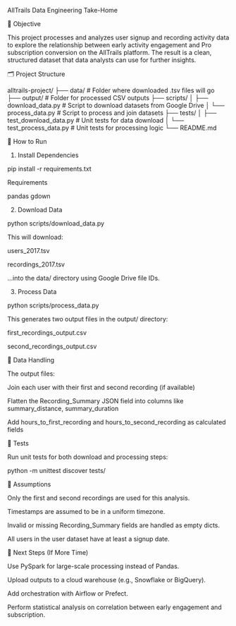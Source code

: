 AllTrails Data Engineering Take-Home

📌 Objective

This project processes and analyzes user signup and recording activity data to explore the relationship between early activity engagement and Pro subscription conversion on the AllTrails platform. The result is a clean, structured dataset that data analysts can use for further insights.

🗂️ Project Structure

alltrails-project/
├── data/                     # Folder where downloaded .tsv files will go
├── output/                   # Folder for processed CSV outputs
├── scripts/
│   ├── download_data.py      # Script to download datasets from Google Drive
│   └── process_data.py       # Script to process and join datasets
├── tests/
│   ├── test_download_data.py # Unit tests for data download
│   └── test_process_data.py  # Unit tests for processing logic
└── README.md

🧪 How to Run

1. Install Dependencies

pip install -r requirements.txt

Requirements

pandas
gdown

2. Download Data

python scripts/download_data.py

This will download:

users_2017.tsv

recordings_2017.tsv

...into the data/ directory using Google Drive file IDs.

3. Process Data

python scripts/process_data.py

This generates two output files in the output/ directory:

first_recordings_output.csv

second_recordings_output.csv

🧼 Data Handling

The output files:

Join each user with their first and second recording (if available)

Flatten the Recording_Summary JSON field into columns like summary_distance, summary_duration

Add hours_to_first_recording and hours_to_second_recording as calculated fields

🧪 Tests

Run unit tests for both download and processing steps:

python -m unittest discover tests/

📌 Assumptions

Only the first and second recordings are used for this analysis.

Timestamps are assumed to be in a uniform timezone.

Invalid or missing Recording_Summary fields are handled as empty dicts.

All users in the user dataset have at least a signup date.

🚀 Next Steps (If More Time)

Use PySpark for large-scale processing instead of Pandas.

Upload outputs to a cloud warehouse (e.g., Snowflake or BigQuery).

Add orchestration with Airflow or Prefect.

Perform statistical analysis on correlation between early engagement and subscription.